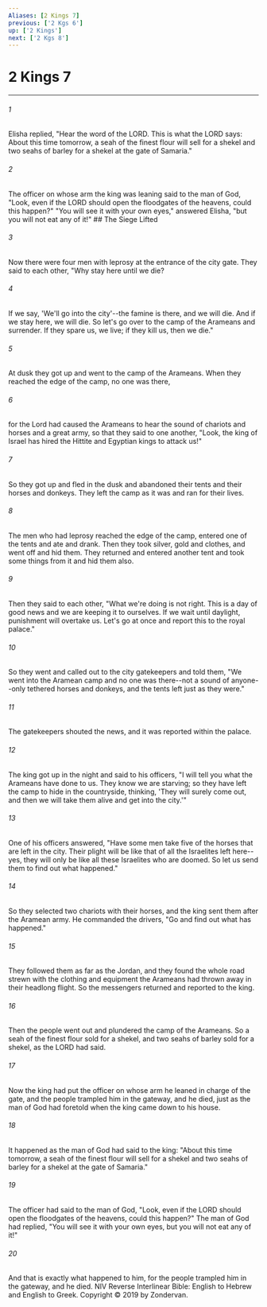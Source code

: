 ```yaml
---
Aliases: [2 Kings 7]
previous: ['2 Kgs 6']
up: ['2 Kings']
next: ['2 Kgs 8']
---
```

# 2 Kings 7

***


###### 1 
Elisha replied, "Hear the word of the LORD. This is what the LORD says: About this time tomorrow, a seah of the finest flour will sell for a shekel and two seahs of barley for a shekel at the gate of Samaria." 

###### 2 
The officer on whose arm the king was leaning said to the man of God, "Look, even if the LORD should open the floodgates of the heavens, could this happen?" "You will see it with your own eyes," answered Elisha, "but you will not eat any of it!" ## The Siege Lifted 

###### 3 
Now there were four men with leprosy at the entrance of the city gate. They said to each other, "Why stay here until we die? 

###### 4 
If we say, 'We'll go into the city'--the famine is there, and we will die. And if we stay here, we will die. So let's go over to the camp of the Arameans and surrender. If they spare us, we live; if they kill us, then we die." 

###### 5 
At dusk they got up and went to the camp of the Arameans. When they reached the edge of the camp, no one was there, 

###### 6 
for the Lord had caused the Arameans to hear the sound of chariots and horses and a great army, so that they said to one another, "Look, the king of Israel has hired the Hittite and Egyptian kings to attack us!" 

###### 7 
So they got up and fled in the dusk and abandoned their tents and their horses and donkeys. They left the camp as it was and ran for their lives. 

###### 8 
The men who had leprosy reached the edge of the camp, entered one of the tents and ate and drank. Then they took silver, gold and clothes, and went off and hid them. They returned and entered another tent and took some things from it and hid them also. 

###### 9 
Then they said to each other, "What we're doing is not right. This is a day of good news and we are keeping it to ourselves. If we wait until daylight, punishment will overtake us. Let's go at once and report this to the royal palace." 

###### 10 
So they went and called out to the city gatekeepers and told them, "We went into the Aramean camp and no one was there--not a sound of anyone--only tethered horses and donkeys, and the tents left just as they were." 

###### 11 
The gatekeepers shouted the news, and it was reported within the palace. 

###### 12 
The king got up in the night and said to his officers, "I will tell you what the Arameans have done to us. They know we are starving; so they have left the camp to hide in the countryside, thinking, 'They will surely come out, and then we will take them alive and get into the city.'" 

###### 13 
One of his officers answered, "Have some men take five of the horses that are left in the city. Their plight will be like that of all the Israelites left here--yes, they will only be like all these Israelites who are doomed. So let us send them to find out what happened." 

###### 14 
So they selected two chariots with their horses, and the king sent them after the Aramean army. He commanded the drivers, "Go and find out what has happened." 

###### 15 
They followed them as far as the Jordan, and they found the whole road strewn with the clothing and equipment the Arameans had thrown away in their headlong flight. So the messengers returned and reported to the king. 

###### 16 
Then the people went out and plundered the camp of the Arameans. So a seah of the finest flour sold for a shekel, and two seahs of barley sold for a shekel, as the LORD had said. 

###### 17 
Now the king had put the officer on whose arm he leaned in charge of the gate, and the people trampled him in the gateway, and he died, just as the man of God had foretold when the king came down to his house. 

###### 18 
It happened as the man of God had said to the king: "About this time tomorrow, a seah of the finest flour will sell for a shekel and two seahs of barley for a shekel at the gate of Samaria." 

###### 19 
The officer had said to the man of God, "Look, even if the LORD should open the floodgates of the heavens, could this happen?" The man of God had replied, "You will see it with your own eyes, but you will not eat any of it!" 

###### 20 
And that is exactly what happened to him, for the people trampled him in the gateway, and he died. NIV Reverse Interlinear Bible: English to Hebrew and English to Greek. Copyright © 2019 by Zondervan.
